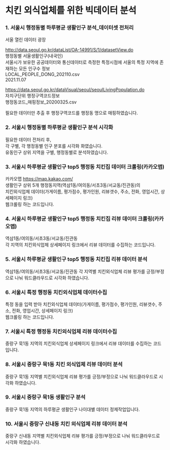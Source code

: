 # 치킨 외식업체를 위한 빅데이터 분석  
  
### 1. 서울시 행정동별 하루평균 생활인구 분석_데이터셋 전처리  
  
서울 열린 데이터 광장  
  
http://data.seoul.go.kr/dataList/OA-14991/S/1/datasetView.do  
행정동별 서울생활인구(내국인)  
서울시가 보유한 공공데이터와 통신데이터로 측정한 특정시점에 서울의 특정 지역에 존재하는 모든 인구수 정보  
LOCAL_PEOPLE_DONG_202110.csv   
2021.11.07  
  
https://data.seoul.go.kr/dataVisual/seoul/seoulLivingPopulation.do  
자치구단위 행정구역코드정보  
행정동코드_매핑정보_20200325.csv  
  
필요한 데이터만 추출 후 행정구역코드를 행정동 명으로 매핑하였습니다.  
  
### 2. 서울시 행정동별 하루평균 생활인구 분석 시각화  
  
필요한 데이터 전처리 후,  
각 구별, 각 행정동별 인구 분포를 시각화 화였습니다.  
유동인구 상위 지역을 구별, 행정동별로 분석하였습니다.  
  
### 3. 서울시 하루평균 생활인구 top5 행정동 치킨집 데이터 크롤링(카카오맵)  
  
카카오맵 https://map.kakao.com/  
생활인구 상위 5개 행정동지역(역삼1동/여의동/서초3동/서교동/진관동)의   
치킨외식업체 데이터(가게이름, 평가점수, 평가인원, 리뷰갯수, 주소, 전화, 영업시간, 상세페이지 링크)   
웹크롤링 하는 코드입니다.  
  
### 4. 서울시 하루평균 생활인구 top5 행정동 치킨집 리뷰 데이터 크롤링(카카오맵)  
  
역삼1동/여의동/서초3동/서교동/진관동  
각 지역의 치킨외식업체 상세페이지 링크에서 리뷰 데이터를 수집하는 코드입니다.  
  
### 5. 서울시 하루평균 생활인구 top5 행정동 치킨집 리뷰 데이터 분석

역삼1동/여의동/서초3동/서교동/진관동
각 지역별 치킨외식업체 리뷰 평가를 긍정/부정으로 나눠 워드클라우드로 시각화 하였습니다.

### 6. 서울시 특정 행정동 치킨외식업체 데이터수집

특정 동을 입력 받아 치킨외식업체 데이터(가게이름, 평가점수, 평가인원, 리뷰갯수, 주소, 전화, 영업시간, 상세페이지 링크)   
웹크롤링 하는 코드입니다.  

### 7. 서울시 특정 행정동 치킨외식업체 리뷰 데이터수집  

중랑구 묵1동 지역의 치킨외식업체 상세페이지 링크에서 리뷰 데이터를 수집하는 코드입니다.  

### 8. 서울시 중랑구 묵1동 치킨 외식업체 리뷰 데이터 분석  

중랑구 묵1동 지역별 치킨외식업체 리뷰 평가를 긍정/부정으로 나눠 워드클라우드로 시각화 하였습니다.  

### 9. 서울시 중랑구 묵1동 생활인구 분석  

중랑구 묵1동 지역의 하루평균 생활인구 나이대별 데이터 정제작업입니다.  

### 10. 서울시 중랑구 신내동 치킨 외식업체 리뷰 데이터 분석  

중랑구 신내동 지역별 치킨외식업체 리뷰 평가를 긍정/부정으로 나눠 워드클라우드로 시각화 하였습니다.  
